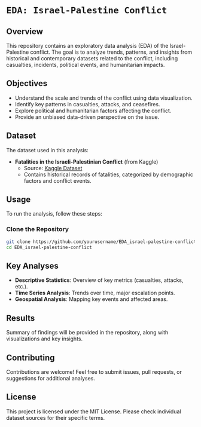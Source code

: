 # `EDA: Israel-Palestine Conflict`

## Overview
This repository contains an exploratory data analysis (EDA) of the Israel-Palestine conflict. The goal is to analyze trends, patterns, and insights from historical and contemporary datasets related to the conflict, including casualties, incidents, political events, and humanitarian impacts.

## Objectives
- Understand the scale and trends of the conflict using data visualization.
- Identify key patterns in casualties, attacks, and ceasefires.
- Explore political and humanitarian factors affecting the conflict.
- Provide an unbiased data-driven perspective on the issue.

## Dataset
The dataset used in this analysis:
- **Fatalities in the Israeli-Palestinian Conflict** (from Kaggle)  
  - Source: [Kaggle Dataset](https://www.kaggle.com/datasets/willianoliveiragibin/fatalities-in-the-israeli-palestinian)
  - Contains historical records of fatalities, categorized by demographic factors and conflict events.

## Usage
To run the analysis, follow these steps:

### Clone the Repository
```sh
git clone https://github.com/yourusername/EDA_israel-palestine-conflict.git
cd EDA_israel-palestine-conflict
```

## Key Analyses
- **Descriptive Statistics**: Overview of key metrics (casualties, attacks, etc.).
- **Time Series Analysis**: Trends over time, major escalation points.
- **Geospatial Analysis**: Mapping key events and affected areas.

## Results
Summary of findings will be provided in the repository, along with visualizations and key insights.

## Contributing
Contributions are welcome! Feel free to submit issues, pull requests, or suggestions for additional analyses.

## License
This project is licensed under the MIT License. Please check individual dataset sources for their specific terms.

